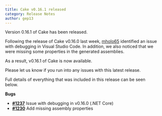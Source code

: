 ```yaml
---
title: Cake v0.16.1 released
category: Release Notes
author: gep13
---
```


Version 0.16.1 of Cake has been released.

Following the release of Cake v0.16.0 last week, [mholo65](https://github.com/mholo65) identified an issue with debugging in Visual Studio Code.  In addition, we also noticed that we were missing some properties in the generated assemblies.

As a result, v0.16.1 of Cake is now available.

Please let us know if you run into any issues with this latest release.

Full details of everything that was included in this release can be seen below.

<!--excerpt-->

__Bugs__

- [__#1237__](https://github.com/cake-build/cake/issues/1237) Issue with debugging in v0.16.0 (.NET Core)
- [__#1230__](https://github.com/cake-build/cake/issues/1230) Add missing assembly properties